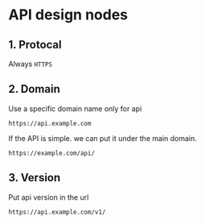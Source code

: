# API design nodes
## 1. Protocal
Always `HTTPS`
## 2. Domain
Use a specific domain name only for api
```
https://api.example.com
```
If the API is simple. we can put it under the main domain.
```
https://example.com/api/
```
## 3. Version
Put api version in the url
```
https://api.example.com/v1/
```